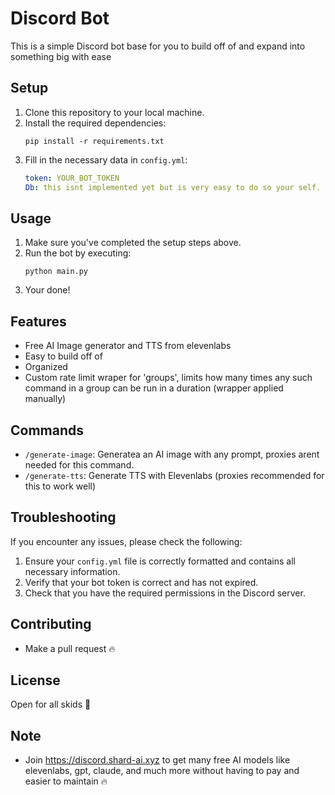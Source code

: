 # Discord Bot

This is a simple Discord bot base for you to build off of and expand into something big with ease

## Setup

1. Clone this repository to your local machine.
2. Install the required dependencies:
   ```
   pip install -r requirements.txt
   ```
3. Fill in the necessary data in `config.yml`:
   ```yaml
   token: YOUR_BOT_TOKEN
   Db: this isnt implemented yet but is very easy to do so your self. (I might add this with addition of other commands?)
   ```

## Usage

1. Make sure you've completed the setup steps above.
2. Run the bot by executing:
   ```
   python main.py
   ```
3. Your done!

## Features

- Free AI Image generator and TTS from elevenlabs
- Easy to build off of
- Organized
- Custom rate limit wraper for 'groups', limits how many times any such command in a group can be run in a duration (wrapper applied manually)

## Commands

- `/generate-image`: Generatea an AI image with any prompt, proxies arent needed for this command.
- `/generate-tts`: Generate TTS with Elevenlabs (proxies recommended for this to work well)

## Troubleshooting

If you encounter any issues, please check the following:

1. Ensure your `config.yml` file is correctly formatted and contains all necessary information.
2. Verify that your bot token is correct and has not expired.
3. Check that you have the required permissions in the Discord server.

## Contributing

- Make a pull request 🔥

## License

Open for all skids 💖

## Note
- Join https://discord.shard-ai.xyz to get many free AI models like elevenlabs, gpt, claude, and much more without having to pay and easier to maintain 🔥
